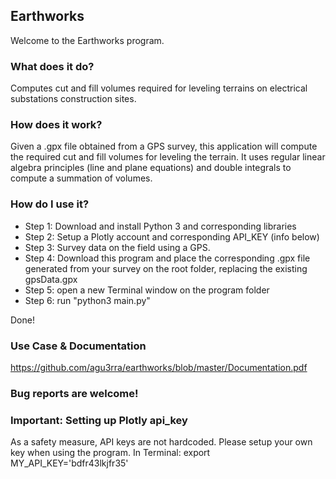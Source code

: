 ## Earthworks

Welcome to the Earthworks program.

### What does it do?
Computes cut and fill volumes required for leveling terrains on electrical substations construction sites.

### How does it work?
Given a .gpx file obtained from a GPS survey, this application will compute the required cut and fill volumes for leveling the terrain. It uses regular linear algebra principles (line and plane equations) and double integrals to compute a summation of volumes.

### How do I use it?
- Step 1: Download and install Python 3 and corresponding libraries
- Step 2: Setup a Plotly account and corresponding API_KEY (info below)
- Step 3: Survey data on the field using a GPS.
- Step 4: Download this program and place the corresponding .gpx file generated from your survey on the root folder, replacing the existing gpsData.gpx
- Step 5: open a new Terminal window on the program folder
- Step 6: run "python3 main.py"

Done!

### Use Case & Documentation
https://github.com/agu3rra/earthworks/blob/master/Documentation.pdf 

### Bug reports are welcome!

### Important: Setting up Plotly api_key
As a safety measure, API keys are not hardcoded. Please setup your own key when using the program.
In Terminal:
export MY_API_KEY='bdfr43lkjfr35'
